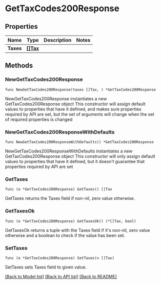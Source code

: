 # GetTaxCodes200Response

## Properties

Name | Type | Description | Notes
------------ | ------------- | ------------- | -------------
**Taxes** | [**[]Tax**](Tax.md) |  | 

## Methods

### NewGetTaxCodes200Response

`func NewGetTaxCodes200Response(taxes []Tax, ) *GetTaxCodes200Response`

NewGetTaxCodes200Response instantiates a new GetTaxCodes200Response object
This constructor will assign default values to properties that have it defined,
and makes sure properties required by API are set, but the set of arguments
will change when the set of required properties is changed

### NewGetTaxCodes200ResponseWithDefaults

`func NewGetTaxCodes200ResponseWithDefaults() *GetTaxCodes200Response`

NewGetTaxCodes200ResponseWithDefaults instantiates a new GetTaxCodes200Response object
This constructor will only assign default values to properties that have it defined,
but it doesn't guarantee that properties required by API are set

### GetTaxes

`func (o *GetTaxCodes200Response) GetTaxes() []Tax`

GetTaxes returns the Taxes field if non-nil, zero value otherwise.

### GetTaxesOk

`func (o *GetTaxCodes200Response) GetTaxesOk() (*[]Tax, bool)`

GetTaxesOk returns a tuple with the Taxes field if it's non-nil, zero value otherwise
and a boolean to check if the value has been set.

### SetTaxes

`func (o *GetTaxCodes200Response) SetTaxes(v []Tax)`

SetTaxes sets Taxes field to given value.



[[Back to Model list]](../README.md#documentation-for-models) [[Back to API list]](../README.md#documentation-for-api-endpoints) [[Back to README]](../README.md)


